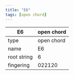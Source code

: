 ```yaml
---
title: "E6"
tags: [open chord]
---
```


|E6|open chord|
|---|---|
|type|open chord|
|name|E6|
|root string|6|
|fingering|022120|
